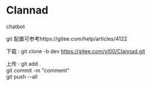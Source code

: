 # Clannad
chatbot

git 配置可参考https://gitee.com/help/articles/4122

下载
:	git clone -b dev https://gitee.com/yl00/Clannad.git

上传
:	git add .  
	git commit -m "comment"  
	git push --all
